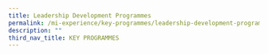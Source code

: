 ```yaml
---
title: Leadership Development Programmes
permalink: /mi-experience/key-programmes/leadership-development-programmes/
description: ""
third_nav_title: KEY PROGRAMMES
---
```

